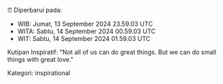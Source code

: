 ⏰ Diperbarui pada:
- WIB: Jumat, 13 September 2024 23.59.03 UTC
- WITA: Sabtu, 14 September 2024 00.59.03 UTC
- WIT: Sabtu, 14 September 2024 01.59.03 UTC

Kutipan Inspiratif:
"Not all of us can do great things. But we can do small things with great love."


Kategori: inspirational

